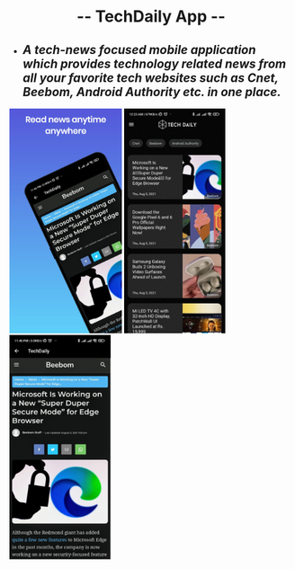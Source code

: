 <h1 align="center">
-- TechDaily App --
</h1>

 * ## ___A tech-news focused mobile application which provides technology related news from all your favorite tech websites such as Cnet, Beebom, Android Authority etc. in one place.___
<!-- ## -- Screenshots -- -->

<!-- * ## ______ -->
<p float="left">
<img src="./techdailyss/techdaily1.jpeg" height="400">
<img src="./techdailyss/techdaily2.jpeg" height="400">
<img src="./techdailyss/techdaily3.jpeg" height="400">
</ -->
